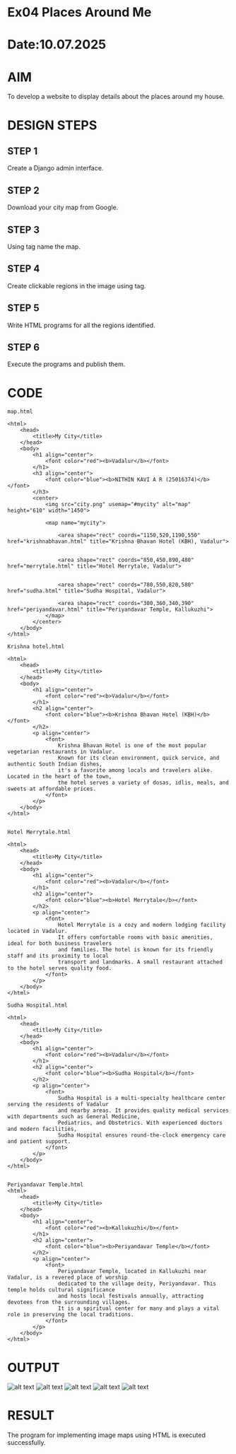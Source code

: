# Ex04 Places Around Me
# Date:10.07.2025
# AIM
To develop a website to display details about the places around my house.

# DESIGN STEPS
## STEP 1
Create a Django admin interface.

## STEP 2
Download your city map from Google.

## STEP 3
Using <map> tag name the map.

## STEP 4
Create clickable regions in the image using <area> tag.

## STEP 5
Write HTML programs for all the regions identified.

## STEP 6
Execute the programs and publish them.

# CODE
``` 
map.html

<html>
    <head>
        <title>My City</title>
    </head>
    <body>
        <h1 align="center">
            <font color="red"><b>Vadalur</b></font>
        </h1>
        <h3 align="center">
            <font color="blue"><b>NITHIN KAVI A R (25016374)</b></font>
        </h3>
        <center>
            <img src="city.png" usemap="#mycity" alt="map" height="610" width="1450">
            
            <map name="mycity">
                
                <area shape="rect" coords="1150,520,1190,550" href="krishnabhavan.html" title="Krishna Bhavan Hotel (KBH), Vadalur">

                
                <area shape="rect" coords="850,450,890,480" href="merrytale.html" title="Hotel Merrytale, Vadalur">

                
                <area shape="rect" coords="780,550,820,580" href="sudha.html" title="Sudha Hospital, Vadalur">

                <area shape="rect" coords="300,360,340,390" href="periyandavar.html" title="Periyandavar Temple, Kallukuzhi">
            </map>
        </center>
    </body>
</html>

Krishna hotel.html

<html>
    <head>
        <title>My City</title>
    </head>
    <body>
        <h1 align="center">
            <font color="red"><b>Vadalur</b></font>
        </h1>
        <h2 align="center">
            <font color="blue"><b>Krishna Bhavan Hotel (KBH)</b></font>
        </h2>
        <p align="center">
            <font>
                Krishna Bhavan Hotel is one of the most popular vegetarian restaurants in Vadalur. 
                Known for its clean environment, quick service, and authentic South Indian dishes, 
                it's a favorite among locals and travelers alike. Located in the heart of the town, 
                the hotel serves a variety of dosas, idlis, meals, and sweets at affordable prices.
            </font>
        </p>
    </body>
</html>


Hotel Merrytale.html

<html>
    <head>
        <title>My City</title>
    </head>
    <body>
        <h1 align="center">
            <font color="red"><b>Vadalur</b></font>
        </h1>
        <h2 align="center">
            <font color="blue"><b>Hotel Merrytale</b></font>
        </h2>
        <p align="center">
            <font>
                Hotel Merrytale is a cozy and modern lodging facility located in Vadalur. 
                It offers comfortable rooms with basic amenities, ideal for both business travelers 
                and families. The hotel is known for its friendly staff and its proximity to local 
                transport and landmarks. A small restaurant attached to the hotel serves quality food.
            </font>
        </p>
    </body>
</html>

Sudha Hospital.html

<html>
    <head>
        <title>My City</title>
    </head>
    <body>
        <h1 align="center">
            <font color="red"><b>Vadalur</b></font>
        </h1>
        <h2 align="center">
            <font color="blue"><b>Sudha Hospital</b></font>
        </h2>
        <p align="center">
            <font>
                Sudha Hospital is a multi-specialty healthcare center serving the residents of Vadalur 
                and nearby areas. It provides quality medical services with departments such as General Medicine, 
                Pediatrics, and Obstetrics. With experienced doctors and modern facilities, 
                Sudha Hospital ensures round-the-clock emergency care and patient support.
            </font>
        </p>
    </body>
</html>


Periyandavar Temple.html
<html>
    <head>
        <title>My City</title>
    </head>
    <body>
        <h1 align="center">
            <font color="red"><b>Kallukuzhi</b></font>
        </h1>
        <h2 align="center">
            <font color="blue"><b>Periyandavar Temple</b></font>
        </h2>
        <p align="center">
            <font>
                Periyandavar Temple, located in Kallukuzhi near Vadalur, is a revered place of worship 
                dedicated to the village deity, Periyandavar. This temple holds cultural significance 
                and hosts local festivals annually, attracting devotees from the surrounding villages. 
                It is a spiritual center for many and plays a vital role in preserving the local traditions.
            </font>
        </p>
    </body>
</html>

```

# OUTPUT

![alt text](<Screenshot 2025-10-07 222224.png>)
![alt text](<Screenshot 2025-10-07 223334.png>)
![alt text](<Screenshot 2025-10-07 223428.png>)
![alt text](<Screenshot 2025-10-07 223541.png>)
![alt text](<Screenshot 2025-10-07 223625.png>)


# RESULT
The program for implementing image maps using HTML is executed successfully.
